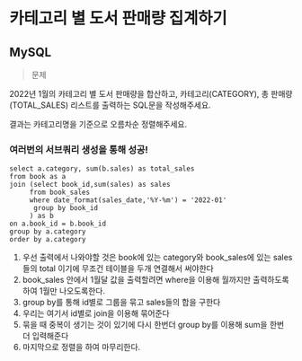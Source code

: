 # 카테고리 별 도서 판매량 집계하기
## MySQL

> 문제

2022년 1월의 카테고리 별 도서 판매량을 합산하고, 카테고리(CATEGORY), 총 판매량(TOTAL_SALES) 리스트를 출력하는 SQL문을 작성해주세요.

결과는 카테고리명을 기준으로 오름차순 정렬해주세요.

### 여러번의 서브쿼리 생성을 통해 성공!
```
select a.category, sum(b.sales) as total_sales
from book as a
join (select book_id,sum(sales) as sales
     from book_sales
     where date_format(sales_date,'%Y-%m') = '2022-01'
      group by book_id
     ) as b
on a.book_id = b.book_id
group by a.category
order by a.category
```
1. 우선 출력에서 나와야할 것은 book에 있는 category와 book_sales에 있는 sales들의 total 이기에 무조건 테이블을 두개 연결해서 써야한다
2. book_sales 안에서 1월달 값을 출력할려면 where을 이용해 월까지만 출력하도록 하여 1월만 나오도록한다.
3. group by를 통해 id별로 그룹을 묶고 sales들의 합을 구한다
4. 우리는 여기서 id별로 join을 이용해 묶어준다
5. 묶을 때 중복이 생기는 것이 있기에 다시 한번더 group by를 이용해 sum을 한번 더 입력해준다
6. 마지막으로 정렬을 하여 마무리한다.
